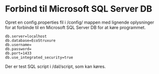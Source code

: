 # Forbind til Microsoft SQL Server DB
Opret en config.properties fil i /config/ mappen med lignende oplysninger for at forbinde til en Microsoft SQL Server DB for at køre programmet.
```
db.server=localhost
db.database=EcoStruxure
db.username=
db.password=
db.port=1433
db.use_integrated_security=true
```

Der er test SQL script i /dal/script, som kan køres.